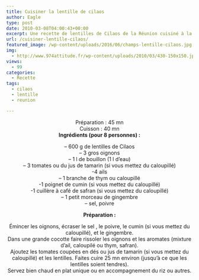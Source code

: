 ```yaml
---
title: Cuisiner la lentille de cilaos
author: Eagle
type: post
date: 2010-03-08T04:00:43+00:00
excerpt: Une recette de lentilles de Cilaos de la Réunion cuisiné à la manière créole.
url: /cuisiner-lentille-cilaos/
featured_image: /wp-content/uploads/2016/06/champs-lentille-cilaos.jpg
img:
  - http://www.974attitude.fr/wp-content/uploads/2010/03/430-150x150.jpg
views:
  - 99
categories:
  - Recette
tags:
  - cilaos
  - lentille
  - reunion

---
```

<p style="text-align: center;">
  Préparation : 45 mn<br /> Cuisson : 40 mn<br /> <strong>Ingrédients (pour 8 personnes) :</strong>
</p>

<p style="text-align: center;">
  &#8211; 600 g de lentilles de Cilaos<br /> &#8211; 3 gros oignons<br /> &#8211; 1 l de bouillon (1 l d&rsquo;eau)<br /> &#8211; 3 tomates ou du jus de tamarin (si vous mettez du caloupillé)<br /> -4 ails<br /> &#8211; 1 branche de thym ou caloupillé<br /> -1 poignet de cumin (si vous mettez du caloupillé)<br /> -1 cuillère à café de safran (si vous mettez du caloupillé)<br /> &#8211; 1 petit morceau de gingembre<br /> &#8211; sel, poivre
</p>

<p style="text-align: center;">
  <strong>Préparation :</strong>
</p>

<p style="text-align: center;">
  Émincer les oignons, écraser le sel , le poivre, le cumin (si vous mettez du caloupillé), et le gingembre.<br /> Dans une grande cocotte faire rissoler les oignons et les aromates (mixture d’ail, caloupilé ou thym, safran).<br /> Ajoutez les tomates coupées en dés ou jus de tamarin (si vous mettez du caloupillé) et les lentilles. Faites cuire 25 mn environ (jusqu&rsquo;à ce que les lentilles soient tendres).<br /> Servez bien chaud en plat unique ou en accompagnement du riz ou autres.
</p>